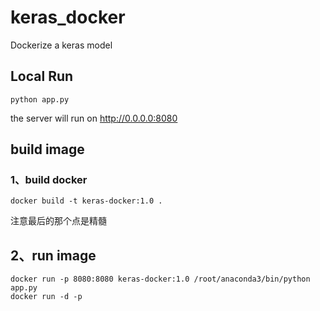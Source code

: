 # keras_docker
Dockerize a keras model

## Local Run
```
python app.py
```
the server will run on 
http://0.0.0.0:8080

## build image
### 1、build docker
```
docker build -t keras-docker:1.0 .
```
注意最后的那个点是精髓

## 2、run image
```
docker run -p 8080:8080 keras-docker:1.0 /root/anaconda3/bin/python app.py
docker run -d -p 
```
